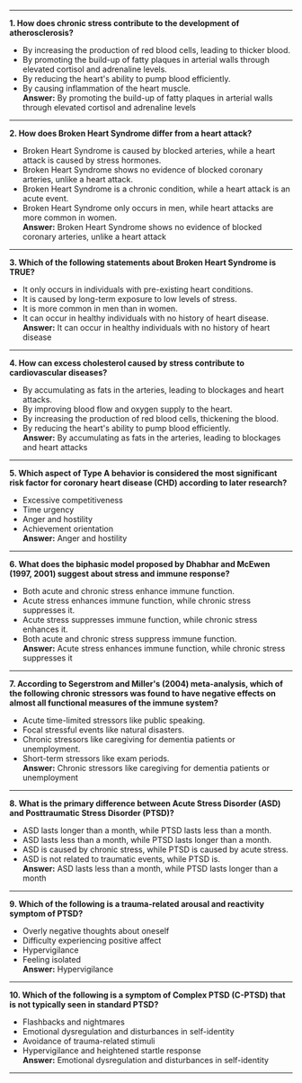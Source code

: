 
---

**1. How does chronic stress contribute to the development of atherosclerosis?**

- By increasing the production of red blood cells, leading to thicker blood.
- By promoting the build-up of fatty plaques in arterial walls through elevated cortisol and adrenaline levels.
- By reducing the heart's ability to pump blood efficiently.
- By causing inflammation of the heart muscle.  
**Answer:** By promoting the build-up of fatty plaques in arterial walls through elevated cortisol and adrenaline levels

---

**2. How does Broken Heart Syndrome differ from a heart attack?**

- Broken Heart Syndrome is caused by blocked arteries, while a heart attack is caused by stress hormones.
- Broken Heart Syndrome shows no evidence of blocked coronary arteries, unlike a heart attack.
- Broken Heart Syndrome is a chronic condition, while a heart attack is an acute event.
- Broken Heart Syndrome only occurs in men, while heart attacks are more common in women.  
**Answer:** Broken Heart Syndrome shows no evidence of blocked coronary arteries, unlike a heart attack

---

**3. Which of the following statements about Broken Heart Syndrome is TRUE?**

- It only occurs in individuals with pre-existing heart conditions.
- It is caused by long-term exposure to low levels of stress.
- It is more common in men than in women.
- It can occur in healthy individuals with no history of heart disease.  
**Answer:** It can occur in healthy individuals with no history of heart disease

---

**4. How can excess cholesterol caused by stress contribute to cardiovascular diseases?**

- By accumulating as fats in the arteries, leading to blockages and heart attacks.
- By improving blood flow and oxygen supply to the heart.
- By increasing the production of red blood cells, thickening the blood.
- By reducing the heart's ability to pump blood efficiently.  
**Answer:** By accumulating as fats in the arteries, leading to blockages and heart attacks

---

**5. Which aspect of Type A behavior is considered the most significant risk factor for coronary heart disease (CHD) according to later research?**

- Excessive competitiveness
- Time urgency
- Anger and hostility
- Achievement orientation  
**Answer:** Anger and hostility

---

**6. What does the biphasic model proposed by Dhabhar and McEwen (1997, 2001) suggest about stress and immune response?**

- Both acute and chronic stress enhance immune function.
- Acute stress enhances immune function, while chronic stress suppresses it.
- Acute stress suppresses immune function, while chronic stress enhances it.
- Both acute and chronic stress suppress immune function.  
**Answer:** Acute stress enhances immune function, while chronic stress suppresses it

---

**7. According to Segerstrom and Miller's (2004) meta-analysis, which of the following chronic stressors was found to have negative effects on almost all functional measures of the immune system?**

- Acute time-limited stressors like public speaking.
- Focal stressful events like natural disasters.
- Chronic stressors like caregiving for dementia patients or unemployment.
- Short-term stressors like exam periods.  
**Answer:** Chronic stressors like caregiving for dementia patients or unemployment

---

**8. What is the primary difference between Acute Stress Disorder (ASD) and Posttraumatic Stress Disorder (PTSD)?**

- ASD lasts longer than a month, while PTSD lasts less than a month.
- ASD lasts less than a month, while PTSD lasts longer than a month.
- ASD is caused by chronic stress, while PTSD is caused by acute stress.
- ASD is not related to traumatic events, while PTSD is.  
**Answer:** ASD lasts less than a month, while PTSD lasts longer than a month

---

**9. Which of the following is a trauma-related arousal and reactivity symptom of PTSD?**

- Overly negative thoughts about oneself
- Difficulty experiencing positive affect
- Hypervigilance
- Feeling isolated  
**Answer:** Hypervigilance

---

**10. Which of the following is a symptom of Complex PTSD (C-PTSD) that is not typically seen in standard PTSD?**

- Flashbacks and nightmares
- Emotional dysregulation and disturbances in self-identity
- Avoidance of trauma-related stimuli
- Hypervigilance and heightened startle response  
**Answer:** Emotional dysregulation and disturbances in self-identity

---

